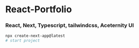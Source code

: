 # React-Portfolio

<h3>React, Next, Typescript, tailwindcss, Aceternity UI</h3>

```bash
npx create-next-app@latest
# start project
```


